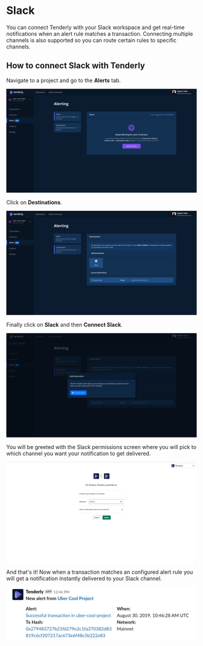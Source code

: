 # Slack

You can connect Tenderly with your Slack workspace and get real-time notifications when an alert rule matches a transaction. Connecting multiple channels is also supported so you can route certain rules to specific channels.

## How to connect Slack with Tenderly

Navigate to a project and go to the **Alerts** tab.

![](../.gitbook/assets/preview.tenderly.dev_project_uber-cool-project_alerts_rules.png)

Click on **Destinations**.

![](../.gitbook/assets/preview.tenderly.dev_project_uber-cool-project_alerts_destinations.png)

Finally click on **Slack** and then **Connect Slack**.

![](../.gitbook/assets/preview.tenderly.dev_project_uber-cool-project_alerts_destinations-1.png)

You will be greeted with the Slack permissions screen where you will pick to which channel you want your notification to get delivered.

![](../.gitbook/assets/screen-shot-2019-08-30-at-11.55.28.png)

And that's it! Now when a transaction matches an configured alert rule you will get a notification instantly delivered to your Slack channel.

![](../.gitbook/assets/screen-shot-2019-08-30-at-13.08.01.png)



